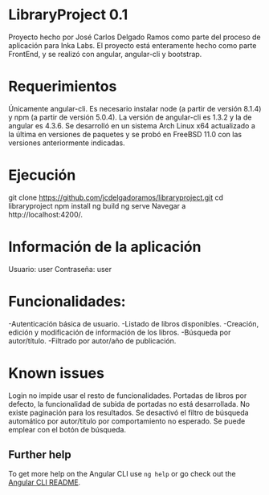 # LibraryProject 0.1

Proyecto hecho por José Carlos Delgado Ramos como parte del proceso de aplicación para Inka Labs.
El proyecto está enteramente hecho como parte FrontEnd, y se realizó con angular, angular-cli y bootstrap.

# Requerimientos
Únicamente angular-cli. Es necesario instalar node (a partir de versión 8.1.4) y npm (a partir de versión 5.0.4). La versión de angular-cli es 1.3.2 y la de angular es 4.3.6.
Se desarrolló en un sistema Arch Linux x64 actualizado a la última en versiones de paquetes y se probó en FreeBSD 11.0 con las versiones anteriormente indicadas. 

# Ejecución
git clone https://github.com/jcdelgadoramos/libraryproject.git
cd libraryproject
npm install
ng build
ng serve
Navegar a http://localhost:4200/.

# Información de la aplicación
Usuario: user
Contraseña: user

# Funcionalidades:
-Autenticación básica de usuario.
-Listado de libros disponibles.
-Creación, edición y modificación de información de los libros.
-Búsqueda por autor/título.
-Filtrado por autor/año de publicación.

# Known issues
Login no impide usar el resto de funcionalidades.
Portadas de libros por defecto, la funcionalidad de subida de portadas no está desarrollada.
No existe paginación para los resultados.
Se desactivó el filtro de búsqueda automático por autor/titulo por comportamiento no esperado. Se puede emplear con el botón de búsqueda.

## Further help

To get more help on the Angular CLI use `ng help` or go check out the [Angular CLI README](https://github.com/angular/angular-cli/blob/master/README.md).
